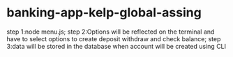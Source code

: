 # banking-app-kelp-global-assing

step 1:node menu.js;
step 2:Options will be reflected on the terminal and have to select options to create deposit withdraw and check balance;
step 3:data will be stored in the database when account will be created using CLI
